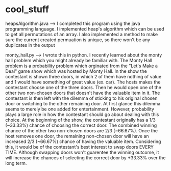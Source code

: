 # cool_stuff

heapsAlgorithm.java --> I completed this program using the java programming language. I implemented heap's algorithm which can be used to get all permutations of an array. I also implemented a method to make sure the current created permuation is unique, so there won't be any duplicates in the output


monty_hall.py --> I wrote this in python. I recently learned about the monty hall problem which you might already be familiar with. The Monty Hall problem is a probability problem which orginated from the "Let's Make a Deal" game show which was hosted by Monty Hall. In the show the contestant is shown three doors, in which 2 of them have nothing of value and 1 would have something of great value (ex. car). The hosts makes the contestant choose one of the three doors. Then he would open one of the other two non-chosen doors that doesn't have the valuable item in it. The contestant is then left with the dilemma of sticking to his original chosen door or switching to the other remaining door. At first glance this dilemma seems to merely be one added for entertainment. However, probability plays a large role in how the contestant should go about dealing with this choice. At the beginning of the show, the contestant originally has a 1/3 (~33.33%) chance of choosing the correct door. The combined winning chance of the other two non-chosen doors are 2/3 (~66.67%). Once the host removes one door, the remaining non-chosen door will have an increased 2/3 (~66.67%) chance of having the valuable item. Considering this, it would be of the contestant's best interest to swap doors EVERY TIME. Although swapping doors won't guarentee the winning outcome, it will increase the chances of selecting the correct door by +33.33% over the long term.
